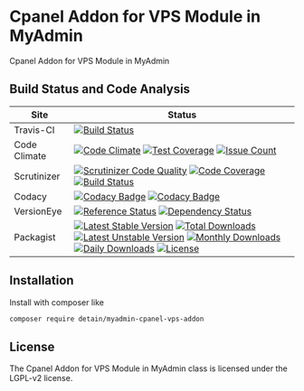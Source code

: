 # Cpanel Addon for VPS Module in MyAdmin

Cpanel Addon for VPS Module in MyAdmin

## Build Status and Code Analysis

Site          | Status
--------------|---------------------------
Travis-CI     | [![Build Status](https://travis-ci.org/detain/myadmin-cpanel-vps-addon.svg?branch=master)](https://travis-ci.org/detain/myadmin-cpanel-vps-addon)
Code Climate  | [![Code Climate](https://codeclimate.com/github/detain/myadmin-cpanel-vps-addon/badges/gpa.svg)](https://codeclimate.com/github/detain/myadmin-cpanel-vps-addon) [![Test Coverage](https://codeclimate.com/github/detain/myadmin-cpanel-vps-addon/badges/coverage.svg)](https://codeclimate.com/github/detain/myadmin-cpanel-vps-addon/coverage) [![Issue Count](https://codeclimate.com/github/detain/myadmin-cpanel-vps-addon/badges/issue_count.svg)](https://codeclimate.com/github/detain/myadmin-cpanel-vps-addon)
Scrutinizer   | [![Scrutinizer Code Quality](https://scrutinizer-ci.com/g/detain/myadmin-cpanel-vps-addon/badges/quality-score.png?b=master)](https://scrutinizer-ci.com/g/detain/myadmin-cpanel-vps-addon/?branch=master) [![Code Coverage](https://scrutinizer-ci.com/g/detain/myadmin-cpanel-vps-addon/badges/coverage.png?b=master)](https://scrutinizer-ci.com/g/detain/myadmin-cpanel-vps-addon/?branch=master) [![Build Status](https://scrutinizer-ci.com/g/detain/myadmin-cpanel-vps-addon/badges/build.png?b=master)](https://scrutinizer-ci.com/g/detain/myadmin-cpanel-vps-addon/build-status/master)
Codacy        | [![Codacy Badge](https://api.codacy.com/project/badge/Grade/226251fc068f4fd5b4b4ef9a40011d06)](https://www.codacy.com/app/detain/myadmin-cpanel-vps-addon) [![Codacy Badge](https://api.codacy.com/project/badge/Coverage/25fa74eb74c947bf969602fcfe87e349)](https://www.codacy.com/app/detain/myadmin-cpanel-vps-addon?utm_source=github.com&utm_medium=referral&utm_content=detain/myadmin-cpanel-vps-addon&utm_campaign=Badge_Coverage)
VersionEye    | [![Reference Status](https://www.versioneye.com/php/detain:myadmin-cpanel-vps-addon/reference_badge.svg?style=flat)](https://www.versioneye.com/php/detain:myadmin-cpanel-vps-addon/references) [![Dependency Status](https://www.versioneye.com/user/projects/592f7318bafc5500414dfd2a/badge.svg?style=flat-square)](https://www.versioneye.com/user/projects/592f7318bafc5500414dfd2a)
Packagist     | [![Latest Stable Version](https://poser.pugx.org/detain/myadmin-cpanel-vps-addon/version)](https://packagist.org/packages/detain/myadmin-cpanel-vps-addon) [![Total Downloads](https://poser.pugx.org/detain/myadmin-cpanel-vps-addon/downloads)](https://packagist.org/packages/detain/myadmin-cpanel-vps-addon) [![Latest Unstable Version](https://poser.pugx.org/detain/myadmin-cpanel-vps-addon/v/unstable)](//packagist.org/packages/detain/myadmin-cpanel-vps-addon) [![Monthly Downloads](https://poser.pugx.org/detain/myadmin-cpanel-vps-addon/d/monthly)](https://packagist.org/packages/detain/myadmin-cpanel-vps-addon) [![Daily Downloads](https://poser.pugx.org/detain/myadmin-cpanel-vps-addon/d/daily)](https://packagist.org/packages/detain/myadmin-cpanel-vps-addon) [![License](https://poser.pugx.org/detain/myadmin-cpanel-vps-addon/license)](https://packagist.org/packages/detain/myadmin-cpanel-vps-addon)


## Installation

Install with composer like

```sh
composer require detain/myadmin-cpanel-vps-addon
```

## License

The Cpanel Addon for VPS Module in MyAdmin class is licensed under the LGPL-v2 license.

